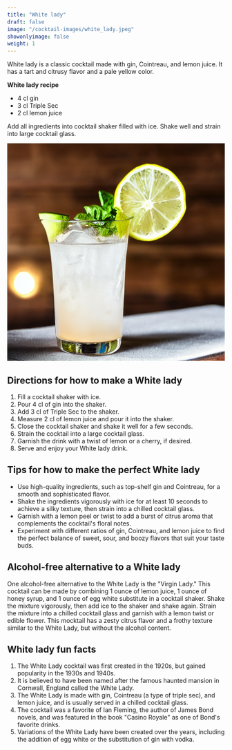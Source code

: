 ```yaml
---
title: "White lady"
draft: false
image: "/cocktail-images/white_lady.jpeg"
showonlyimage: false
weight: 1
---
```


White lady is a classic cocktail made with gin, Cointreau, and lemon juice. It has a tart and citrusy flavor and a pale yellow color.

<!--more-->

**White lady recipe**

- 4 cl gin
- 3 cl Triple Sec
- 2 cl lemon juice


Add all ingredients into cocktail shaker filled with ice. Shake well and strain into large cocktail glass.

![](/cocktail-images/white_lady.jpeg)


## Directions for how to make a White lady

1. Fill a cocktail shaker with ice.
2. Pour 4 cl of gin into the shaker.
3. Add 3 cl of Triple Sec to the shaker.
4. Measure 2 cl of lemon juice and pour it into the shaker.
5. Close the cocktail shaker and shake it well for a few seconds.
6. Strain the cocktail into a large cocktail glass.
7. Garnish the drink with a twist of lemon or a cherry, if desired.
8. Serve and enjoy your White lady drink.

## Tips for how to make the perfect White lady

- Use high-quality ingredients, such as top-shelf gin and Cointreau, for a smooth and sophisticated flavor.
- Shake the ingredients vigorously with ice for at least 10 seconds to achieve a silky texture, then strain into a chilled cocktail glass.
- Garnish with a lemon peel or twist to add a burst of citrus aroma that complements the cocktail's floral notes.
- Experiment with different ratios of gin, Cointreau, and lemon juice to find the perfect balance of sweet, sour, and boozy flavors that suit your taste buds.

## Alcohol-free alternative to a White lady

One alcohol-free alternative to the White Lady is the "Virgin Lady." This cocktail can be made by combining 1 ounce of lemon juice, 1 ounce of honey syrup, and 1 ounce of egg white substitute in a cocktail shaker. Shake the mixture vigorously, then add ice to the shaker and shake again. Strain the mixture into a chilled cocktail glass and garnish with a lemon twist or edible flower. This mocktail has a zesty citrus flavor and a frothy texture similar to the White Lady, but without the alcohol content.

## White lady fun facts

1. The White Lady cocktail was first created in the 1920s, but gained popularity in the 1930s and 1940s.
2. It is believed to have been named after the famous haunted mansion in Cornwall, England called the White Lady.
3. The White Lady is made with gin, Cointreau (a type of triple sec), and lemon juice, and is usually served in a chilled cocktail glass.
4. The cocktail was a favorite of Ian Fleming, the author of James Bond novels, and was featured in the book "Casino Royale" as one of Bond's favorite drinks.
5. Variations of the White Lady have been created over the years, including the addition of egg white or the substitution of gin with vodka.
